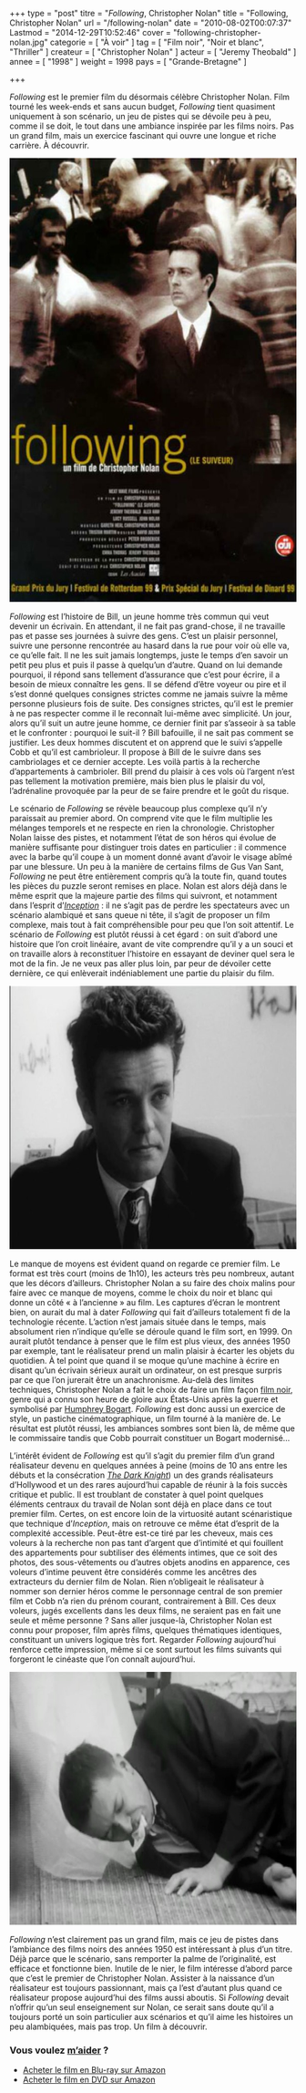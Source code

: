 +++
type = "post"
titre = "<em>Following</em>, Christopher Nolan"
title = "Following, Christopher Nolan"
url = "/following-nolan"
date = "2010-08-02T00:07:37"
Lastmod = "2014-12-29T10:52:46"
cover = "following-christopher-nolan.jpg"
categorie = [ "À voir" ]
tag = [ "Film noir", "Noir et blanc", "Thriller" ]
createur = [ "Christopher Nolan" ]
acteur = [ "Jeremy Theobald" ]
annee = [ "1998" ]
weight = 1998
pays = [ "Grande-Bretagne" ]

+++

<p><em>Following</em> est le premier film du désormais célèbre Christopher Nolan. Film tourné les week-ends et sans aucun budget, <em>Following</em> tient quasiment uniquement à son scénario, un jeu de pistes qui se dévoile peu à peu, comme il se doit, le tout dans une ambiance inspirée par les films noirs. Pas un grand film, mais un exercice fascinant qui ouvre une longue et riche carrière. À découvrir.</p>
<a href="http://www.allocine.fr/film/fichefilm_gen_cfilm=21632.html"><img class="aligncenter" src="following-nolan-affiche.jpg" alt="following-nolan-affiche.jpg" width="570" height="779" border="0" /></a>
<p><em>Following</em> est l&rsquo;histoire de Bill, un jeune homme très commun qui veut devenir un écrivain. En attendant, il ne fait pas grand-chose, il ne travaille pas et passe ses journées à suivre des gens. C&rsquo;est un plaisir personnel, suivre une personne rencontrée au hasard dans la rue pour voir où elle va, ce qu&rsquo;elle fait. Il ne les suit jamais longtemps, juste le temps d&rsquo;en savoir un petit peu plus et puis il passe à quelqu&rsquo;un d&rsquo;autre. Quand on lui demande pourquoi, il répond sans tellement d&rsquo;assurance que c&rsquo;est pour écrire, il a besoin de mieux connaître les gens. Il se défend d&rsquo;être voyeur ou pire et il s&rsquo;est donné quelques consignes strictes comme ne jamais suivre la même personne plusieurs fois de suite. Des consignes strictes, qu&rsquo;il est le premier à ne pas respecter comme il le reconnaît lui-même avec simplicité. Un jour, alors qu&rsquo;il suit un autre jeune homme, ce dernier finit par s&rsquo;asseoir à sa table et le confronter : pourquoi le suit-il ? Bill bafouille, il ne sait pas comment se justifier. Les deux hommes discutent et on apprend que le suivi s&rsquo;appelle Cobb et qu&rsquo;il est cambrioleur. Il propose à Bill de le suivre dans ses cambriolages et ce dernier accepte. Les voilà partis à la recherche d&rsquo;appartements à cambrioler. Bill prend du plaisir à ces vols où l&rsquo;argent n&rsquo;est pas tellement la motivation première, mais bien plus le plaisir du vol, l&rsquo;adrénaline provoquée par la peur de se faire prendre et le goût du risque.</p>
<p>Le scénario de <em>Following</em> se révèle beaucoup plus complexe qu&rsquo;il n&rsquo;y paraissait au premier abord. On comprend vite que le film multiplie les mélanges temporels et ne respecte en rien la chronologie. Christopher Nolan laisse des pistes, et notamment l&rsquo;état de son héros qui évolue de manière suffisante pour distinguer trois dates en particulier : il commence avec la barbe qu&rsquo;il coupe à un moment donné avant d&rsquo;avoir le visage abîmé par une blessure. Un peu à la manière de certains films de Gus Van Sant, <em>Following</em> ne peut être entièrement compris qu&rsquo;à la toute fin, quand toutes les pièces du puzzle seront remises en place. Nolan est alors déjà dans le même esprit que la majeure partie des films qui suivront, et notamment dans l&rsquo;esprit d&rsquo;<em><a href="/2010/07/17/inception-nolan/">Inception</a></em> : il ne s&rsquo;agit pas de perdre les spectateurs avec un scénario alambiqué et sans queue ni tête, il s&rsquo;agit de proposer un film complexe, mais tout à fait compréhensible pour peu que l&rsquo;on soit attentif. Le scénario de <em>Following</em> est plutôt réussi à cet égard : on suit d&rsquo;abord une histoire que l&rsquo;on croit linéaire, avant de vite comprendre qu&rsquo;il y a un souci et on travaille alors à reconstituer l&rsquo;histoire en essayant de deviner quel sera le mot de la fin. Je ne veux pas aller plus loin, par peur de dévoiler cette dernière, ce qui enlèverait indéniablement une partie du plaisir du film.</p>
<img class="aligncenter" src="following-nolan.jpg" alt="following-nolan.jpg" width="690" height="462" border="0" />
<p>Le manque de moyens est évident quand on regarde ce premier film. Le format est très court (moins de 1h10), les acteurs très peu nombreux, autant que les décors d&rsquo;ailleurs. Christopher Nolan a su faire des choix malins pour faire avec ce manque de moyens, comme le choix du noir et blanc qui donne un côté &laquo;&nbsp;à l&rsquo;ancienne&nbsp;&raquo; au film. Les captures d&rsquo;écran le montrent bien, on aurait du mal à dater <em>Following</em> qui fait d&rsquo;ailleurs totalement fi de la technologie récente. L&rsquo;action n&rsquo;est jamais située dans le temps, mais absolument rien n&rsquo;indique qu&rsquo;elle se déroule quand le film sort, en 1999. On aurait plutôt tendance à penser que le film est plus vieux, des années 1950 par exemple, tant le réalisateur prend un malin plaisir à écarter les objets du quotidien. À tel point que quand il se moque qu&rsquo;une machine à écrire en disant qu&rsquo;un écrivain sérieux aurait un ordinateur, on est presque surpris par ce que l&rsquo;on jurerait être un anachronisme. Au-delà des limites techniques, Christopher Nolan a fait le choix de faire un film façon <a href="/tag/film-noir/">film noir</a>, genre qui a connu son heure de gloire aux États-Unis après la guerre et symbolisé par <a href="/acteurs/humphrey-bogart/">Humphrey Bogart</a>. <em>Following</em> est donc aussi un exercice de style, un pastiche cinématographique, un film tourné à la manière de. Le résultat est plutôt réussi, les ambiances sombres sont bien là, de même que le commissaire tandis que Cobb pourrait constituer un Bogart modernisé…</p>
<p>L&rsquo;intérêt évident de <em>Following</em> est qu&rsquo;il s&rsquo;agit du premier film d&rsquo;un grand réalisateur devenu en quelques années à peine (moins de 10 ans entre les débuts et la consécration <a href="/2012/07/18/dark-knight-nolan/" title="The Dark Knight, Christopher Nolan"><em>The Dark Knight</em></a>) un des grands réalisateurs d&rsquo;Hollywood et un des rares aujourd&rsquo;hui capable de réunir à la fois succès critique et public. Il est troublant de constater à quel point quelques éléments centraux du travail de Nolan sont déjà en place dans ce tout premier film. Certes, on est encore loin de la virtuosité autant scénaristique que technique d&rsquo;<em>Inception</em>, mais on retrouve ce même état d&rsquo;esprit de la complexité accessible. Peut-être est-ce tiré par les cheveux, mais ces voleurs à la recherche non pas tant d&rsquo;argent que d&rsquo;intimité et qui fouillent des appartements pour subtiliser des éléments intimes, que ce soit des photos, des sous-vêtements ou d&rsquo;autres objets anodins en apparence, ces voleurs d&rsquo;intime peuvent être considérés comme les ancêtres des extracteurs du dernier film de Nolan. Rien n&rsquo;obligeait le réalisateur à nommer son dernier héros comme le personnage central de son premier film et Cobb n&rsquo;a rien du prénom courant, contrairement à Bill. Ces deux voleurs, jugés excellents dans les deux films, ne seraient pas en fait une seule et même personne ? Sans aller jusque-là, Christopher Nolan est connu pour proposer, film après films, quelques thématiques identiques, constituant un univers logique très fort. Regarder <em>Following</em> aujourd&rsquo;hui renforce cette impression, même si ce sont surtout les films suivants qui forgeront le cinéaste que l&rsquo;on connaît aujourd&rsquo;hui.</p>
<img class="aligncenter" src="nolan-following.jpg" alt="nolan-following.jpg" width="690" height="444" border="0" />
<p><em>Following</em> n&rsquo;est clairement pas un grand film, mais ce jeu de pistes dans l&rsquo;ambiance des films noirs des années 1950 est intéressant à plus d&rsquo;un titre. Déjà parce que le scénario, sans remporter la palme de l&rsquo;originalité, est efficace et fonctionne bien. Inutile de le nier, le film intéresse d&rsquo;abord parce que c&rsquo;est le premier de Christopher Nolan. Assister à la naissance d&rsquo;un réalisateur est toujours passionnant, mais ça l&rsquo;est d&rsquo;autant plus quand ce réalisateur propose aujourd&rsquo;hui des films aussi aboutis. Si <em>Following</em> devait n&rsquo;offrir qu&rsquo;un seul enseignement sur Nolan, ce serait sans doute qu&rsquo;il a toujours porté un soin particulier aux scénarios et qu&rsquo;il aime les histoires un peu alambiquées, mais pas trop. Un film à découvrir.</p>
<div class="amazon">
<h3>Vous voulez <a href="/soutien/">m&rsquo;aider</a> ?</h3>
<ul>
<li><a href="http://www.amazon.fr/gp/product/B009D5LVCE/ref=as_li_ss_tl?ie=UTF8&amp;tag=leblogdenic07-21&amp;linkCode=as2&amp;camp=1642&amp;creative=19458&amp;creativeASIN=B009D5LVCE">Acheter le film en Blu-ray sur Amazon</a></li>
<li><a href="http://www.amazon.fr/gp/product/B0083U929O/ref=as_li_ss_tl?ie=UTF8&amp;tag=leblogdenic07-21&amp;linkCode=as2&amp;camp=1642&amp;creative=19458&amp;creativeASIN=B0083U929O">Acheter le film en DVD sur Amazon</a></li>
</ul>
</div>

